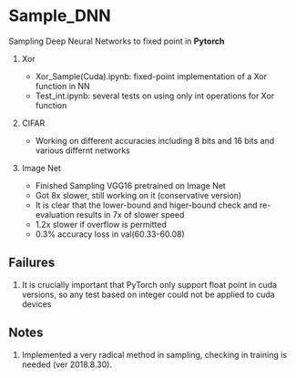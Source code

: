 # **Sample_DNN**  

Sampling Deep Neural Networks to fixed point in **Pytorch**

1. Xor
    * Xor_Sample(Cuda).ipynb: fixed-point implementation of a Xor function in NN
    * Test_int.ipynb: several tests on using only int operations for Xor function
2. CIFAR
    * Working on different accuracies including 8 bits and 16 bits and various differnt networks

3. Image Net
    * Finished Sampling VGG16 pretrained on Image Net
    * Got 8x slower, still working on it (conservative version)
    * It is clear that the lower-bound and higer-bound check and re-evaluation results in 7x of slower speed
    * 1.2x slower if overflow is permitted
    * 0.3% accuracy loss in val(60.33-60.08)

## Failures
1. It is crucially important that PyTorch only support float point in cuda versions, so any test based on integer could not be applied to cuda devices

## Notes
1. Implemented a very radical method in sampling, checking in training is needed (ver 2018.8.30).